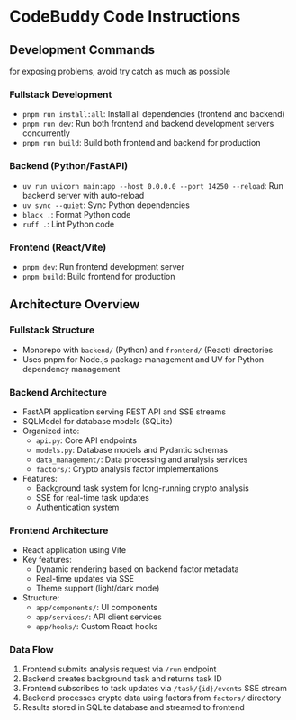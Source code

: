 # CodeBuddy Code Instructions

## Development Commands
for exposing problems, avoid try catch as much as possible

### Fullstack Development
- `pnpm run install:all`: Install all dependencies (frontend and backend)
- `pnpm run dev`: Run both frontend and backend development servers concurrently
- `pnpm run build`: Build both frontend and backend for production

### Backend (Python/FastAPI)
- `uv run uvicorn main:app --host 0.0.0.0 --port 14250 --reload`: Run backend server with auto-reload
- `uv sync --quiet`: Sync Python dependencies
- `black .`: Format Python code
- `ruff .`: Lint Python code

### Frontend (React/Vite)
- `pnpm dev`: Run frontend development server
- `pnpm build`: Build frontend for production

## Architecture Overview

### Fullstack Structure
- Monorepo with `backend/` (Python) and `frontend/` (React) directories
- Uses pnpm for Node.js package management and UV for Python dependency management

### Backend Architecture
- FastAPI application serving REST API and SSE streams
- SQLModel for database models (SQLite)
- Organized into:
  - `api.py`: Core API endpoints
  - `models.py`: Database models and Pydantic schemas
  - `data_management/`: Data processing and analysis services
  - `factors/`: Crypto analysis factor implementations
- Features:
  - Background task system for long-running crypto analysis
  - SSE for real-time task updates
  - Authentication system

### Frontend Architecture
- React application using Vite
- Key features:
  - Dynamic rendering based on backend factor metadata
  - Real-time updates via SSE
  - Theme support (light/dark mode)
- Structure:
  - `app/components/`: UI components
  - `app/services/`: API client services
  - `app/hooks/`: Custom React hooks

### Data Flow
1. Frontend submits analysis request via `/run` endpoint
2. Backend creates background task and returns task ID
3. Frontend subscribes to task updates via `/task/{id}/events` SSE stream
4. Backend processes crypto data using factors from `factors/` directory
5. Results stored in SQLite database and streamed to frontend